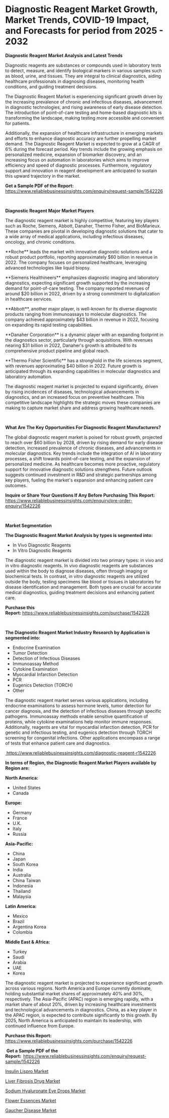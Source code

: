 <p><h1>Diagnostic Reagent Market Growth, Market Trends, COVID-19 Impact, and Forecasts for period from 2025 - 2032</h1></p><p><strong>Diagnostic Reagent Market Analysis and Latest Trends</strong></p>
<p><p>Diagnostic reagents are substances or compounds used in laboratory tests to detect, measure, and identify biological markers in various samples such as blood, urine, and tissues. They are integral to clinical diagnostics, aiding healthcare professionals in diagnosing diseases, monitoring health conditions, and guiding treatment decisions.</p><p>The Diagnostic Reagent Market is experiencing significant growth driven by the increasing prevalence of chronic and infectious diseases, advancement in diagnostic technologies, and rising awareness of early disease detection. The introduction of point-of-care testing and home-based diagnostic kits is transforming the landscape, making testing more accessible and convenient for patients.</p><p>Additionally, the expansion of healthcare infrastructure in emerging markets and efforts to enhance diagnostic accuracy are further propelling market demand. The Diagnostic Reagent Market is expected to grow at a CAGR of 6% during the forecast period. Key trends include the growing emphasis on personalized medicine, expansion of biomarker discovery, and an increasing focus on automation in laboratories which aims to improve efficiency and speed of diagnostic processes. Furthermore, regulatory support and innovation in reagent development are anticipated to sustain this upward trajectory in the market.</p></p>
<p><strong>Get a Sample PDF of the Report:&nbsp;</strong> <a href="https://www.reliablebusinessinsights.com/enquiry/request-sample/1542226?utm_campaign=1138&utm_medium=2&utm_source=Github&utm_content=ia&utm_term=08032025&utm_id=diagnostic-reagent">https://www.reliablebusinessinsights.com/enquiry/request-sample/1542226</a></p>
<p>&nbsp;</p>
<p><strong>Diagnostic Reagent Major Market Players</strong></p>
<p><p>The diagnostic reagent market is highly competitive, featuring key players such as Roche, Siemens, Abbott, Danaher, Thermo Fisher, and BioMarieux. These companies are pivotal in developing diagnostic solutions that cater to a wide array of medical applications, including infectious diseases, oncology, and chronic conditions.</p><p>**Roche** leads the market with innovative diagnostic solutions and a robust product portfolio, reporting approximately $60 billion in revenue in 2022. The company focuses on personalized healthcare, leveraging advanced technologies like liquid biopsy.</p><p>**Siemens Healthineers** emphasizes diagnostic imaging and laboratory diagnostics, expecting significant growth supported by the increasing demand for point-of-care testing. The company reported revenues of around $20 billion in 2022, driven by a strong commitment to digitalization in healthcare services.</p><p>**Abbott**, another major player, is well-known for its diverse diagnostic products ranging from immunoassays to molecular diagnostics. The company achieved approximately $43 billion in revenue in 2022, focusing on expanding its rapid testing capabilities.</p><p>**Danaher Corporation** is a dynamic player with an expanding footprint in the diagnostics sector, particularly through acquisitions. With revenues nearing $31 billion in 2022, Danaher's growth is attributed to its comprehensive product pipeline and global reach.</p><p>**Thermo Fisher Scientific** has a stronghold in the life sciences segment, with revenues approximating $40 billion in 2022. Future growth is anticipated through its expanding capabilities in molecular diagnostics and laboratory automation.</p><p>The diagnostic reagent market is projected to expand significantly, driven by rising incidences of diseases, technological advancements in diagnostics, and an increased focus on preventive healthcare. This competitive landscape highlights the strategic moves these companies are making to capture market share and address growing healthcare needs.</p></p>
<p>&nbsp;</p>
<p><strong>What Are The Key Opportunities For Diagnostic Reagent Manufacturers?</strong></p>
<p><p>The global diagnostic reagent market is poised for robust growth, projected to reach over $60 billion by 2028, driven by rising demand for early disease detection, increased prevalence of chronic diseases, and advancements in molecular diagnostics. Key trends include the integration of AI in laboratory processes, a shift towards point-of-care testing, and the expansion of personalized medicine. As healthcare becomes more proactive, regulatory support for innovative diagnostic solutions strengthens. Future outlook suggests continued investment in R&D and strategic partnerships among key players, fueling the market's expansion and enhancing patient care outcomes.</p></p>
<p><strong>Inquire or Share Your Questions If Any Before Purchasing This Report:</strong> <a href="https://www.reliablebusinessinsights.com/enquiry/pre-order-enquiry/1542226?utm_campaign=1138&utm_medium=2&utm_source=Github&utm_content=ia&utm_term=08032025&utm_id=diagnostic-reagent">https://www.reliablebusinessinsights.com/enquiry/pre-order-enquiry/1542226</a></p>
<p>&nbsp;</p>
<p><strong>Market Segmentation</strong></p>
<p><strong>The Diagnostic Reagent Market Analysis by types is segmented into:</strong></p>
<p><ul><li>In Vivo Diagnostic Reagents</li><li>In Vitro Diagnostic Reagents</li></ul></p>
<p><p>The diagnostic reagent market is divided into two primary types: in vivo and in vitro diagnostic reagents. In vivo diagnostic reagents are substances used within the body to diagnose diseases, often through imaging or biochemical tests. In contrast, in vitro diagnostic reagents are utilized outside the body, testing specimens like blood or tissues in laboratories for disease identification and management. Both types are crucial for accurate medical diagnostics, guiding treatment decisions and enhancing patient care.</p></p>
<p><strong>Purchase this Report:&nbsp;</strong><a href="https://www.reliablebusinessinsights.com/purchase/1542226?utm_campaign=1138&utm_medium=2&utm_source=Github&utm_content=ia&utm_term=08032025&utm_id=diagnostic-reagent">https://www.reliablebusinessinsights.com/purchase/1542226</a></p>
<p>&nbsp;</p>
<p><strong>The Diagnostic Reagent Market Industry Research by Application is segmented into:</strong></p>
<p><ul><li>Endocrine Examination</li><li>Tumor Detection</li><li>Detection of Infectious Diseases</li><li>Immunoassay Method</li><li>Cytokine Examination</li><li>Myocardial Infarction Detection</li><li>PCR</li><li>Eugenics Detection (TORCH)</li><li>Other</li></ul></p>
<p><p>The diagnostic reagent market serves various applications, including endocrine examinations to assess hormone levels, tumor detection for cancer diagnosis, and the detection of infectious diseases through specific pathogens. Immunoassay methods enable sensitive quantification of proteins, while cytokine examinations help monitor immune responses. Additionally, reagents are vital for myocardial infarction detection, PCR for genetic and infectious testing, and eugenics detection through TORCH screening for congenital infections. Other applications encompass a range of tests that enhance patient care and diagnostics.</p></p>
<p><a href="https://www.reliablebusinessinsights.com/diagnostic-reagent-r1542226?utm_campaign=1138&utm_medium=2&utm_source=Github&utm_content=ia&utm_term=08032025&utm_id=diagnostic-reagent">&nbsp;https://www.reliablebusinessinsights.com/diagnostic-reagent-r1542226</a></p>
<p><strong>In terms of Region, the Diagnostic Reagent Market Players available by Region are:</strong></p>
<p>
    <p> <strong> North America: </strong>
        <ul>
            <li>United States</li>
            <li>Canada</li>
        </ul>
        </p> 
    <p> <strong> Europe: </strong>
        <ul>
            <li>Germany</li>
            <li>France</li>
            <li>U.K.</li>
            <li>Italy</li>
            <li>Russia</li>
        </ul>
        </p> 
    <p> <strong> Asia-Pacific: </strong>
        <ul>
            <li>China</li>
            <li>Japan</li>
            <li>South Korea</li>
            <li>India</li>
            <li>Australia</li>
            <li>China Taiwan</li>
            <li>Indonesia</li>
            <li>Thailand</li>
            <li>Malaysia</li>
        </ul>
        </p> 
    <p> <strong> Latin America: </strong>
        <ul>
            <li>Mexico</li>
            <li>Brazil</li>
            <li>Argentina Korea</li>
            <li>Colombia</li>
        </ul>
        </p> 
    <p> <strong> Middle East & Africa: </strong>
        <ul>
            <li>Turkey</li>
            <li>Saudi</li>
            <li>Arabia</li>
            <li>UAE</li>
            <li>Korea</li>
        </ul>
    </p>
    </p>
<p><p>The diagnostic reagent market is projected to experience significant growth across various regions. North America and Europe currently dominate, holding substantial market shares of approximately 40% and 30%, respectively. The Asia-Pacific (APAC) region is emerging rapidly, with a market share of about 20%, driven by increasing healthcare investments and technological advancements in diagnostics. China, as a key player in the APAC region, is expected to contribute significantly to this growth. By 2025, North America is anticipated to maintain its leadership, with continued influence from Europe.</p></p>
<p><strong>Purchase this Report: </strong><a href="https://www.reliablebusinessinsights.com/purchase/1542226?utm_campaign=1138&utm_medium=2&utm_source=Github&utm_content=ia&utm_term=08032025&utm_id=diagnostic-reagent">https://www.reliablebusinessinsights.com/purchase/1542226</a></p>
<p>&nbsp;<strong>Get a Sample PDF of the Report:&nbsp;&nbsp;</strong><a href="https://www.reliablebusinessinsights.com/enquiry/request-sample/1542226?utm_campaign=1138&utm_medium=2&utm_source=Github&utm_content=ia&utm_term=08032025&utm_id=diagnostic-reagent">https://www.reliablebusinessinsights.com/enquiry/request-sample/1542226</a></p>
<p><strong></strong></p>
<p><p><a href="https://github.com/syskamazucqa/Market-Research-Report-List-1/blob/main/insulin-lispro-market.md?utm_campaign=1138&utm_medium=2&utm_source=Github&utm_content=ia&utm_term=08032025&utm_id=diagnostic-reagent">Insulin Lispro Market</a></p><p><a href="https://github.com/lelkohydesyj/Market-Research-Report-List-1/blob/main/liver-fibrosis-drug-market.md?utm_campaign=1138&utm_medium=2&utm_source=Github&utm_content=ia&utm_term=08032025&utm_id=diagnostic-reagent">Liver Fibrosis Drug Market</a></p><p><a href="https://github.com/thanenegenqa/Market-Research-Report-List-1/blob/main/sodium-hyaluronate-eye-drops-market.md?utm_campaign=1138&utm_medium=2&utm_source=Github&utm_content=ia&utm_term=08032025&utm_id=diagnostic-reagent">Sodium Hyaluronate Eye Drops Market</a></p><p><a href="https://github.com/bhuraoutenc8/Market-Research-Report-List-1/blob/main/flower-essences-market.md?utm_campaign=1138&utm_medium=2&utm_source=Github&utm_content=ia&utm_term=08032025&utm_id=diagnostic-reagent">Flower Essences Market</a></p><p><a href="https://github.com/cezilfinerv9/Market-Research-Report-List-1/blob/main/gaucher-disease-market.md?utm_campaign=1138&utm_medium=2&utm_source=Github&utm_content=ia&utm_term=08032025&utm_id=diagnostic-reagent">Gaucher Disease Market</a></p></p>